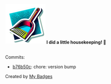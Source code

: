 <img src="https://github.com/my-badges/my-badges/blob/master/badges/chore-commit/chore-commit.png?raw=true" alt="I did a little housekeeping! 🧹" title="I did a little housekeeping! 🧹" width="128">
<strong>I did a little housekeeping! 🧹</strong>
<br><br>

Commits:

- <a href="https://github.com/RRZE-Webteam/FAU-Studium/commit/b76b50ca46f037e7ce4af8a671d9b0bbb04f8efe">b76b50c</a>: chore: version bump


Created by <a href="https://github.com/my-badges/my-badges">My Badges</a>